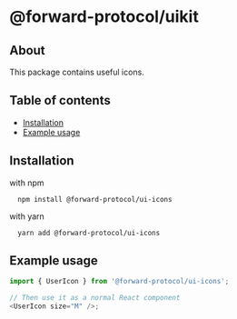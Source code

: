 # @forward-protocol/uikit

## About

This package contains useful icons.

## Table of contents

- [Installation](#installation)
- [Example usage](#example-usage)

## Installation

with npm

```shell
  npm install @forward-protocol/ui-icons
```

with yarn

```shell
  yarn add @forward-protocol/ui-icons
```

## Example usage

```typescript
import { UserIcon } from '@forward-protocol/ui-icons';

// Then use it as a normal React component
<UserIcon size="M" />;
```
